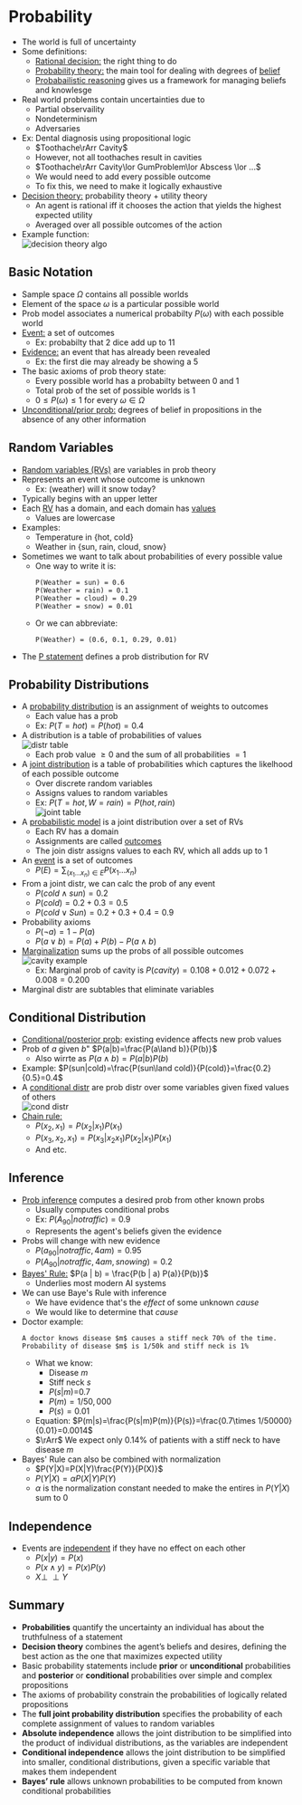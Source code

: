 # Probability
- The world is full of uncertainty
- Some definitions:
    - <u>Rational decision:</u> the right thing to do
    - <u>Probability theory:</u> the main tool for dealing with degrees of <u>belief</u>
    - <u>Probabailistic reasoning</u> gives us a framework for managing beliefs and knowlesge
- Real world problems contain uncertainties due to
    - Partial observaility
    - Nondeterminism
    - Adversaries
- Ex: Dental diagnosis using propositional logic
    - $Toothache\rArr Cavity$
    - However, not all toothaches result in cavities
    - $Toothache\rArr Cavity\lor GumProblem\lor Abscess \lor ...$
    - We would need to add every possible outcome
    - To fix this, we need to make it logically exhaustive
- <u>Decision theory:</u> probability theory + utility theory
    - An agent is rational iff it chooses the action that yields the highest expected utility
    - Averaged over all possible outcomes of the action
- Example function:<br>![decision theory algo](images/L4/image-23.png)

## Basic Notation
- Sample space $\Omega$ contains all possible worlds
- Element of the space $\omega$ is a particular possible world
- Prob model associates a numerical probabilty $P(\omega)$ with each possible world
- <u>Event:</u> a set of outcomes
    - Ex: probabilty that 2 dice add up to 11
- <u>Evidence:</u> an event that has already been revealed
    - Ex: the first die may already be showing a 5
- The basic axioms of prob theory state:
    - Every possible world has a probabilty between 0 and 1
    - Total prob of the set of possible worlds is 1
    - $0\leq P(\omega)\leq1$ for every $\omega\in\Omega$
- <u>Unconditional/prior prob:</u> degrees of belief in propositions in the absence of any other information

## Random Variables
- <u>Random variables (RVs)</u> are variables in prob theory
- Represents an event whose outcome is unknown
    - Ex: (weather) will it snow today?
- Typically begins with an upper letter
- Each <u>RV</u> has a domain, and each domain has <u>values</u>
    - Values are lowercase
- Examples:
    - Temperature in {hot, cold}
    - Weather in {sun, rain, cloud, snow}
- Sometimes we want to talk about probabilities of every possible value
    - One way to write it is:
        ```
        P(Weather = sun) = 0.6
        P(Weather = rain) = 0.1
        P(Weather = cloud) = 0.29
        P(Weather = snow) = 0.01
        ```
    - Or we can abbreviate:
        ```
        P(Weather) = (0.6, 0.1, 0.29, 0.01)
        ```
- The <u>P statement</u> defines a prob distribution for RV

## Probability Distributions
- A <u>probability distribution</u> is an assignment of weights to outcomes
    - Each value has a prob
    - Ex: $P(T=hot)=P(hot)=0.4$
- A distribution is a table of probabilities of values<br>![distr table](images/L4/image-24.png)
    - Each prob value $\geq0$ and the sum of all probabilities $=1$
- A <u>joint distribution</u> is a table of probabilities which captures the likelhood of each possible outcome
    - Over discrete random variables
    - Assigns values to random variables
    - Ex: $P(T=hot, W=rain)=P(hot,rain)$<br>![joint table](images/L4/image-25.png)
- A <u>probabilistic model</u> is a joint distribution over a set of RVs
    - Each RV has a domain
    - Assignments are called <u>outcomes</u>
    - The join distr assigns values to each RV, which all adds up to 1
- An <u>event</u> is a set of outcomes
    - $P(E)=\sum_{(x_1...x_n)\in E}P(x_1...x_n)$
- From a joint distr, we can calc the prob of any event
    - $P(cold\land sun)=0.2$
    - $P(cold)=0.2+0.3=0.5$
    - $P(cold\lor Sun)=0.2+0.3+0.4=0.9$
- Probability axioms
    - $P(\neg a)=1-P(a)$
    - $P(a\lor b)=P(a)+P(b)-P(a\land b)$
- <u>Marginalization</u> sums up the probs of all possible outcomes<br>![cavity example](images/L4/image-26.png)
    - Ex: Marginal prob of cavity is $P(cavity)=0.108+0.012+0.072+0.008=0.200$
- Marginal distr are subtables that eliminate variables

## Conditional Distribution
- <u>Conditional/posterior prob</u>: existing evidence affects new prob values
- Prob of $a$ given $b$" $P(a|b)=\frac{P(a\land b)}{P(b)}$
    - Also wirrte as $P(a\land b)=P(a|b)P(b)$
- Example: $P(sun|cold)=\frac{P(sun\land cold)}{P(cold)}=\frac{0.2}{0.5}=0.4$
- A <u>conditional distr</u> are prob distr over some variables given fixed values of others<br>![cond distr](images/L4/image-27.png)
- <u>Chain rule:</u>
    - $P(x_2,x_1)=P(x_2|x_1)P(x_1)$
    - $P(x_3,x_2,x_1)=P(x_3|x_2x_1)P(x_2|x_1)P(x_1)$
    - And etc.

## Inference
- <u>Prob inference</u> computes a desired prob from other known probs
    - Usually computes conditional probs
    - Ex: $P(A_{90}|no traffic)=0.9$
    - Represents the agent's beliefs given the evidence
- Probs will change with new evidence
    - $P(a_{90}|no traffic, 4am)=0.95$
    - $P(A_{90}|no traffic, 4am, snowing)=0.2$
- <u>Bayes' Rule:</u> $P(a | b) = \frac{P(b | a) P(a)}{P(b)}$
    - Underlies most modern AI systems
- We can use Baye's Rule with inference
    - We have evidence that's the *effect* of some unknown *cause*
    - We would like to determine that *cause*
- Doctor example:
    ```
    A doctor knows disease $m$ causes a stiff neck 70% of the time. Probability of disease $m$ is 1/50k and stiff neck is 1%
    ```
    - What we know:
        - Disease $m$
        - Stiff neck $s$
        - $P(s|m)$=0.7
        - $P(m)=1/50,000$
        - $P(s)=0.01$
    - Equation: $P(m|s)=\frac{P(s|m)P(m)}{P(s)}=\frac{0.7\times 1/50000}{0.01}=0.0014$
    - $\rArr$ We expect only 0.14% of patients with a stiff neck to have disease $m$ 
- Bayes' Rule can also be combined with normalization
    - $P(Y|X)=P(X|Y)\frac{P(Y)}{P(X)}$
    - $P(Y|X)=\alpha P(X|Y)P(Y)$
    - $\alpha$ is the normalization constant needed to make the entires in $P(Y|X)$ sum to 0

## Independence
- Events are <u>independent</u> if they have no effect on each other
    - $P(x|y)=P(x)$
    - $P(x\land y)=P(x)P(y)$
    - $X \perp \!\!\! \perp Y$

## Summary
- **Probabilities** quantify the uncertainty an individual has about the truthfulness of a statement
- **Decision theory** combines the agent’s beliefs and desires, defining the best action as the one that maximizes expected utility
- Basic probability statements include **prior** or **unconditional** probabilities and **posterior** or **conditional** probabilities over simple and complex propositions
- The axioms of probability constrain the probabilities of logically related propositions
- The **full joint probability distribution** specifies the probability of each complete assignment of values to random variables
- **Absolute independence** allows the joint distribution to be simplified into the product of individual distributions, as the variables are independent
- **Conditional independence** allows the joint distribution to be simplified into smaller, conditional distributions, given a specific variable that makes them independent
- **Bayes’ rule** allows unknown probabilities to be computed from known conditional probabilities
